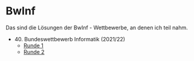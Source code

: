 # BwInf

Das sind die Lösungen der BwInf - Wettbewerbe, an denen ich teil nahm.

* 40&#046; Bundeswettbewerb Informatik (2021/22)
	* [Runde 1](https://github.com/Tollpatsch314/BwInf/tree/Runde-1)
	* [Runde 2](https://github.com/Tollpatsch314/BwInf/tree/Runde-2)
